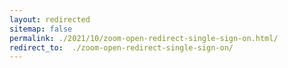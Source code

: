 ```yaml
---
layout: redirected
sitemap: false
permalink: ./2021/10/zoom-open-redirect-single-sign-on.html/
redirect_to:  ./zoom-open-redirect-single-sign-on/
---
```

